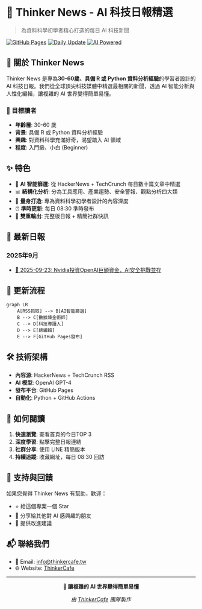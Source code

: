 # 🤖 Thinker News - AI 科技日報精選

> 為資料科學初學者精心打造的每日 AI 科技新聞

[![GitHub Pages](https://img.shields.io/badge/GitHub%20Pages-Live-brightgreen)](https://thinkercafe-tw.github.io/thinker-news/)
[![Daily Update](https://img.shields.io/badge/更新頻率-每日%2008:30-blue)](#)
[![AI Powered](https://img.shields.io/badge/AI%20驅動-OpenAI%20GPT--4-orange)](#)

## 📖 關於 Thinker News

Thinker News 是專為**30-60歲、具備 R 或 Python 資料分析經驗**的學習者設計的 AI 科技日報。我們從全球頂尖科技媒體中精選最相關的新聞，透過 AI 智能分析與人性化編輯，讓複雜的 AI 世界變得簡單易懂。

### 🎯 目標讀者
- **年齡層**: 30-60 歲
- **背景**: 具備 R 或 Python 資料分析經驗
- **興趣**: 對資料科學充滿好奇，渴望踏入 AI 領域
- **程度**: 入門級、小白 (Beginner)

## ✨ 特色

- 🤖 **AI 智能篩選**: 從 HackerNews + TechCrunch 每日數十篇文章中精選
- 📊 **結構化分析**: 分為工具應用、產業趨勢、安全警報、觀點分析四大類
- 🎯 **量身打造**: 專為資料科學初學者設計的內容深度
- ⏰ **準時更新**: 每日 08:30 準時發布
- 📱 **雙重輸出**: 完整版日報 + 精簡社群快訊

## 📅 最新日報

### 2025年9月
- [📅 2025-09-23: Nvidia投資OpenAI巨額資金，AI安全挑戰並存](./2025-09-23.html)

## 🔄 更新流程

```mermaid
graph LR
    A[RSS抓取] --> B[AI智能篩選]
    B --> C[數據煉金術師]
    C --> D[科技導讀人]
    D --> E[總編輯]
    E --> F[GitHub Pages發布]
```

## 🛠 技術架構

- **內容源**: HackerNews + TechCrunch RSS
- **AI 模型**: OpenAI GPT-4
- **發布平台**: GitHub Pages
- **自動化**: Python + GitHub Actions

## 📖 如何閱讀

1. **快速瀏覽**: 查看首頁的今日TOP 3
2. **深度學習**: 點擊完整日報連結
3. **社群分享**: 使用 LINE 精簡版本
4. **持續追蹤**: 收藏網址，每日 08:30 回訪

## 🤝 支持與回饋

如果您覺得 Thinker News 有幫助，歡迎：
- ⭐ 給這個專案一個 Star
- 📢 分享給其他對 AI 感興趣的朋友
- 💬 提供改進建議

## 📬 聯絡我們

- 📧 Email: info@thinkercafe.tw
- 🌐 Website: [ThinkerCafe](https://thinkercafe.tw)

---

<div align="center">

**🚀 讓複雜的 AI 世界變得簡單易懂**

*由 [ThinkerCafe](https://thinkercafe.tw) 團隊製作*

</div>